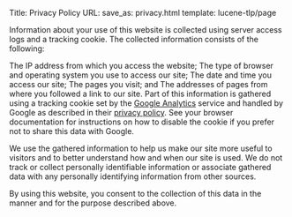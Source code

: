 Title: Privacy Policy
URL:
save_as: privacy.html
template: lucene-tlp/page

Information about your use of this website is collected using server access logs and a tracking cookie. The collected information consists of the following:

The IP address from which you access the website;
The type of browser and operating system you use to access our site;
The date and time you access our site;
The pages you visit; and
The addresses of pages from where you followed a link to our site.
Part of this information is gathered using a tracking cookie set by the [Google Analytics](http://www.google.com/analytics) service and handled by Google as described in their [privacy policy](http://www.google.com/privacy.html). See your browser documentation for instructions on how to disable the cookie if you prefer not to share this data with Google.

We use the gathered information to help us make our site more useful to visitors and to better understand how and when our site is
 used. We do not track or collect personally identifiable information or associate gathered data with any personally identifying information from other sources.

By using this website, you consent to the collection of this data in the manner and for the purpose described above.

